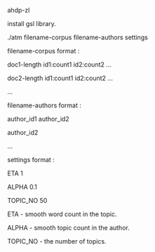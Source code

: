 ahdp-zl


install gsl library.

./atm filename-corpus filename-authors settings

filename-corpus format :

doc1-length id1:count1 id2:count2 ...

doc2-length id1:count1 id2:count2 ...

...

filename-authors format :

author_id1 author_id2

author_id2

...

settings format :

ETA 1

ALPHA 0.1

TOPIC_NO 50

ETA - smooth word count in the topic.

ALPHA - smooth topic count in the author.

TOPIC_NO - the number of topics.